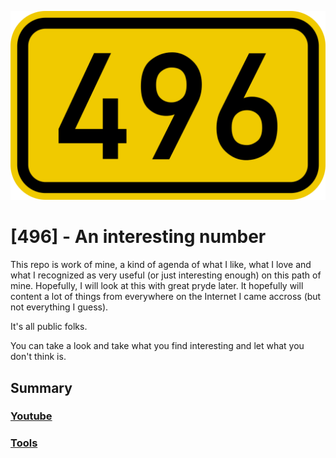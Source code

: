 ![335348_thumb](/ressources/496.png)


# [496] - An interesting number

This repo is work of mine, a kind of agenda of what I like, what I love and what I recognized as very useful (or just interesting enough) on this path of mine. Hopefully, I will look at this with great pryde later. It hopefully will content a lot of things from everywhere on the Internet I came accross (but not everything I guess).


It's all public folks.


You can take a look and take what you find interesting and let what you don't think is.

## Summary

### [Youtube](https://github.com/nprime496/nprime-overview/tree/main/youtube)

### [Tools](https://github.com/nprime496/nprime-overview/tree/main/tools)




